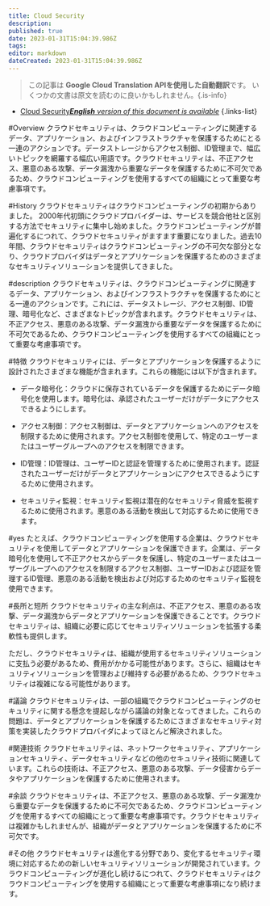```yaml
---
title: Cloud Security
description: 
published: true
date: 2023-01-31T15:04:39.986Z
tags: 
editor: markdown
dateCreated: 2023-01-31T15:04:39.986Z
---
```


> この記事は **Google Cloud Translation APIを使用した自動翻訳**です。
いくつかの文書は原文を読むのに良いかもしれません。{.is-info}

- [Cloud Security***English** version of this document is available*](/en/Knowledge-base/Dictionary/cloud-security)
{.links-list}


#Overview
クラウドセキュリティは、クラウドコンピューティングに関連するデータ、アプリケーション、およびインフラストラクチャを保護するためにとる一連のアクションです。データストレージからアクセス制御、ID管理まで、幅広いトピックを網羅する幅広い用語です。クラウドセキュリティは、不正アクセス、悪意のある攻撃、データ漏洩から重要なデータを保護するために不可欠であるため、クラウドコンピューティングを使用するすべての組織にとって重要な考慮事項です。

#History
クラウドセキュリティはクラウドコンピューティングの初期からありました。 2000年代初頭にクラウドプロバイダーは、サービスを競合他社と区別する方法でセキュリティに集中し始めました。クラウドコンピューティングが普遍化するにつれて、クラウドセキュリティがますます重要になりました。過去10年間、クラウドセキュリティはクラウドコンピューティングの不可欠な部分となり、クラウドプロバイダはデータとアプリケーションを保護するためのさまざまなセキュリティソリューションを提供してきました。

#description
クラウドセキュリティは、クラウドコンピューティングに関連するデータ、アプリケーション、およびインフラストラクチャを保護するためにとる一連のアクションです。これには、データストレージ、アクセス制御、ID管理、暗号化など、さまざまなトピックが含まれます。クラウドセキュリティは、不正アクセス、悪意のある攻撃、データ漏洩から重要なデータを保護するために不可欠であるため、クラウドコンピューティングを使用するすべての組織にとって重要な考慮事項です。

#特徴
クラウドセキュリティには、データとアプリケーションを保護するように設計されたさまざまな機能が含まれます。これらの機能には以下が含まれます。

- データ暗号化：クラウドに保存されているデータを保護するためにデータ暗号化を使用します。暗号化は、承認されたユーザーだけがデータにアクセスできるようにします。

- アクセス制御：アクセス制御は、データとアプリケーションへのアクセスを制限するために使用されます。アクセス制御を使用して、特定のユーザーまたはユーザーグループへのアクセスを制限できます。

- ID管理：ID管理は、ユーザーIDと認証を管理するために使用されます。認証されたユーザーだけがデータとアプリケーションにアクセスできるようにするために使用されます。

- セキュリティ監視：セキュリティ監視は潜在的なセキュリティ脅威を監視するために使用されます。悪意のある活動を検出して対応するために使用できます。

#yes
たとえば、クラウドコンピューティングを使用する企業は、クラウドセキュリティを使用してデータとアプリケーションを保護できます。企業は、データ暗号化を使用して不正アクセスからデータを保護し、特定のユーザーまたはユーザーグループへのアクセスを制限するアクセス制御、ユーザーIDおよび認証を管理するID管理、悪意のある活動を検出および対応するためのセキュリティ監視を使用できます。

#長所と短所
クラウドセキュリティの主な利点は、不正アクセス、悪意のある攻撃、データ漏洩からデータとアプリケーションを保護できることです。クラウドセキュリティは、組織に必要に応じてセキュリティソリューションを拡張する柔軟性も提供します。

ただし、クラウドセキュリティは、組織が使用するセキュリティソリューションに支払う必要があるため、費用がかかる可能性があります。さらに、組織はセキュリティソリューションを管理および維持する必要があるため、クラウドセキュリティは複雑になる可能性があります。

#議論
クラウドセキュリティは、一部の組織でクラウドコンピューティングのセキュリティに関する懸念を提起しながら議論の対象となってきました。これらの問題は、データとアプリケーションを保護するためにさまざまなセキュリティ対策を実装したクラウドプロバイダによってほとんど解決されました。

#関連技術
クラウドセキュリティは、ネットワークセキュリティ、アプリケーションセキュリティ、データセキュリティなどの他のセキュリティ技術に関連しています。これらの技術は、不正アクセス、悪意のある攻撃、データ侵害からデータやアプリケーションを保護するために使用されます。

#余談
クラウドセキュリティは、不正アクセス、悪意のある攻撃、データ漏洩から重要なデータを保護するために不可欠であるため、クラウドコンピューティングを使用するすべての組織にとって重要な考慮事項です。クラウドセキュリティは複雑かもしれませんが、組織がデータとアプリケーションを保護するために不可欠です。

#その他
クラウドセキュリティは進化する分野であり、変化するセキュリティ環境に対応するための新しいセキュリティソリューションが開発されています。クラウドコンピューティングが進化し続けるにつれて、クラウドセキュリティはクラウドコンピューティングを使用する組織にとって重要な考慮事項になり続けます。